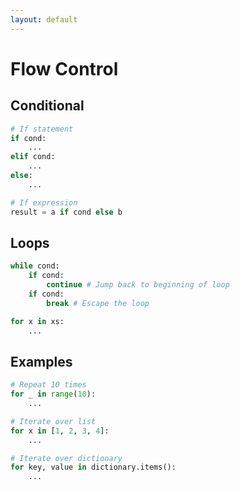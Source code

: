 ```yaml
---
layout: default
---
```

# Flow Control

## Conditional

```python
# If statement
if cond:
    ...
elif cond:
    ...
else:
    ...

# If expression
result = a if cond else b
```

## Loops

```python
while cond:
    if cond:
        continue # Jump back to beginning of loop
    if cond:
        break # Escape the loop
```

```python
for x in xs:
    ...
```

## Examples

```python
# Repeat 10 times
for _ in range(10):
    ...

# Iterate over list
for x in [1, 2, 3, 4]:
    ...

# Iterate over dictionary
for key, value in dictionary.items():
    ...
```
